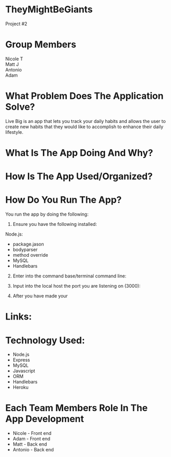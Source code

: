 # **__TheyMightBeGiants__**
Project #2

# **__Group Members__**
Nicole T
<br>
Matt J
<br>
Antonio
<br>
Adam
<br>

# **__What Problem Does The Application Solve?__**  
Live Big is an app that lets you track your daily habits and allows the user to create new habits that they would like to accomplish to enhance their daily lifestyle.

# **__What Is The App Doing And Why?__** 

# **__How Is The App Used/Organized?__** 
 
# **__How Do You Run The App?__** 
You run the app by doing the following:

1. Ensure you have the following installed:

Node.js:
* package.jason 
* bodyparser
* method override
* MySQL
* Handlebars

2. Enter into the command base/terminal command line:
 
3. Input into the local host the port you are listening on (3000):
  
4. After you have made your 



        
# **__Links:__** 

 

# **__Technology Used:__**
* Node.js
* Express
* MySQL
* Javascript
* ORM
* Handlebars
* Heroku

# **__Each Team Members Role In The App Development__**
* Nicole - Front end
* Adam - Front end
* Matt - Back end
* Antonio - Back end